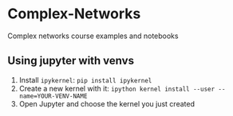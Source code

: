 # Complex-Networks
Complex networks course examples and notebooks


## Using jupyter with venvs
1. Install `ipykernel`: `pip install ipykernel`
2. Create a new kernel with it: `ipython kernel install --user --name=YOUR-VENV-NAME`
3. Open Jupyter and choose the kernel you just created
